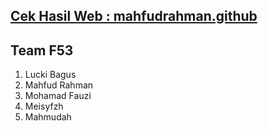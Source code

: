 ## [Cek Hasil Web : mahfudrahman.github](https://mahfudrahman.github.io/progate_teamF53/) 

## Team F53
  1. Lucki Bagus
  2. Mahfud Rahman
  3. Mohamad Fauzi
  4. Meisyfzh
  5. Mahmudah
